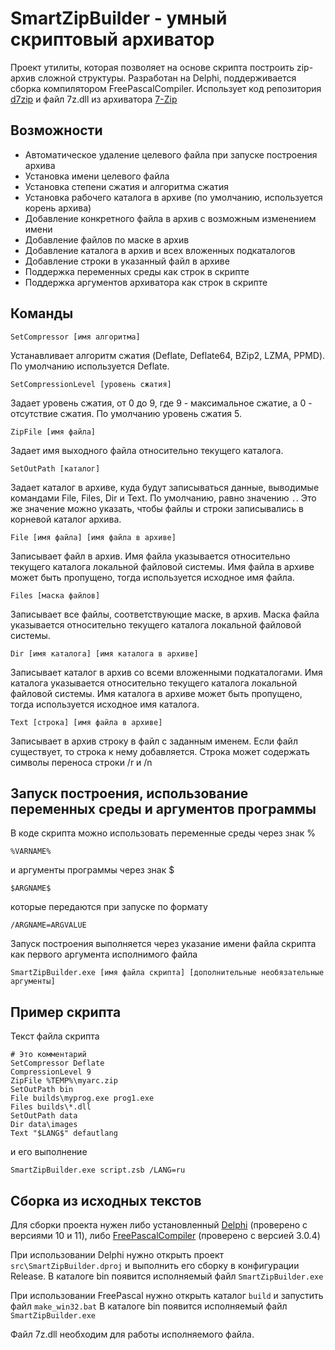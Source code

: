 # SmartZipBuilder - умный скриптовый архиватор

Проект утилиты, которая позволяет на основе скрипта построить zip-архив сложной структуры.
Разработан на Delphi, поддерживается сборка компилятором FreePascalCompiler.
Использует код репозитория [d7zip](https://github.com/zedalaye/d7zip) и файл 7z.dll из архиватора
[7-Zip](https://www.7-zip.org)

## Возможности

* Автоматическое удаление целевого файла при запуске построения архива
* Установка имени целевого файла
* Установка степени сжатия и алгоритма сжатия
* Установка рабочего каталога в архиве (по умолчанию, используется корень архива)
* Добавление конкретного файла в архив с возможным изменением имени
* Добавление файлов по маске в архив
* Добавление каталога в архив и всех вложенных подкаталогов
* Добавление строки в указанный файл в архиве
* Поддержка переменных среды как строк в скрипте
* Поддержка аргументов архиватора как строк в скрипте

## Команды

`SetCompressor [имя алгоритма]`

Устанавливает алгоритм сжатия (Deflate, Deflate64, BZip2, LZMA, PPMD). По умолчанию используется Deflate.

`SetCompressionLevel [уровень сжатия]`

Задает уровень сжатия, от 0 до 9, где 9 - максимальное сжатие, а 0 - отсутствие сжатия.
По умолчанию уровень сжатия 5.

`ZipFile [имя файла]`

Задает имя выходного файла относительно текущего каталога.

`SetOutPath [каталог]`

Задает каталог в архиве, куда будут записываться данные, выводимые командами File, Files, Dir и Text.
По умолчанию, равно значению `.`. Это же значение можно указать, чтобы файлы и строки записывались в корневой каталог архива.

`File [имя файла] [имя файла в архиве]`

Записывает файл в архив. Имя файла указывается относительно текущего каталога локальной файловой системы. Имя файла в архиве может быть пропущено, тогда используется исходное имя файла.

`Files [маска файлов]`

Записывает все файлы, соответствующие маске, в архив. Маска файла указывается относительно текущего каталога локальной файловой системы.

`Dir [имя каталога] [имя каталога в архиве]`

Записывает каталог в архив со всеми вложенными подкаталогами. Имя каталога указывается относительно текущего каталога локальной файловой системы. Имя каталога в архиве может быть пропущено, тогда используется исходное имя каталога.

`Text [строка] [имя файла в архиве]`

Записывает в архив строку в файл с заданным именем. Если файл существует, то строка к нему добавляется. Строка может содержать символы переноса строки /r и /n

## Запуск построения, использование переменных среды и аргументов программы

В коде скрипта можно использовать переменные среды через знак %

`%VARNAME%`

и аргументы программы через знак $

`$ARGNAME$`

которые передаются при запуске по формату

`/ARGNAME=ARGVALUE`

Запуск построения выполняется через указание имени файла скрипта как первого аргумента исполнимого файла

`SmartZipBuilder.exe [имя файла скрипта] [дополнительные необязательные аргументы]`

## Пример скрипта

Текст файла скрипта
```
# Это комментарий
SetCompressor Deflate
CompressionLevel 9
ZipFile %TEMP%\myarc.zip
SetOutPath bin
File builds\myprog.exe prog1.exe
Files builds\*.dll
SetOutPath data
Dir data\images
Text "$LANG$" defautlang
```

и его выполнение

`SmartZipBuilder.exe script.zsb /LANG=ru`

## Сборка из исходных текстов

Для сборки проекта нужен либо установленный
[Delphi](https://delphi.embarcadero.com/)
(проверено с версиями 10 и 11),
либо [FreePascalCompiler](https://www.freepascal.org)
(проверено с версией 3.0.4)

При использовании Delphi нужно открыть проект
`src\SmartZipBuilder.dproj` и выполнить его сборку в конфигурации Release.
В каталоге bin появится исполняемый файл `SmartZipBuilder.exe`

При использовании FreePascal нужно открыть каталог
`build` и запустить файл `make_win32.bat`
В каталоге bin появится исполняемый файл `SmartZipBuilder.exe`

Файл 7z.dll необходим для работы исполняемого файла. 
